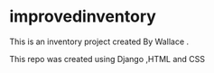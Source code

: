 # improvedinventory

This is an inventory project created By Wallace . 

This repo was created using Django ,HTML and CSS
